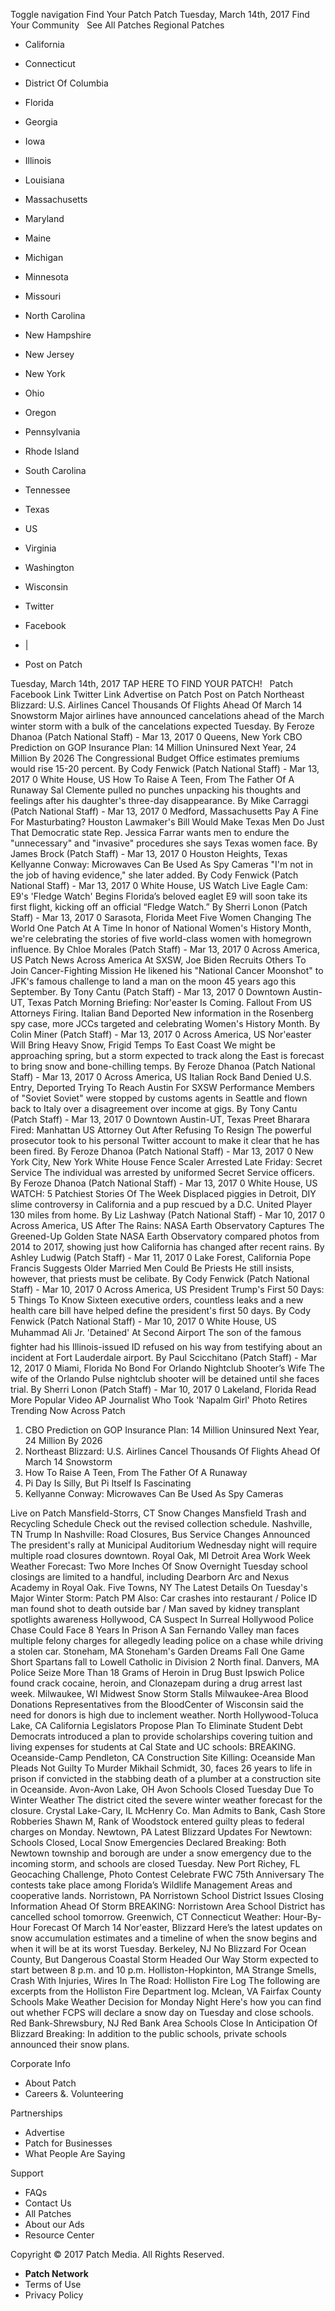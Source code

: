 Toggle navigation Find Your Patch Patch Tuesday, March 14th, 2017 Find Your Community   See All Patches Regional Patches

*   California
*   Connecticut
*   District Of Columbia
*   Florida
*   Georgia
*   Iowa
*   Illinois
*   Louisiana
*   Massachusetts
*   Maryland
*   Maine
*   Michigan
*   Minnesota
*   Missouri
*   North Carolina
*   New Hampshire
*   New Jersey
*   New York
*   Ohio
*   Oregon
*   Pennsylvania
*   Rhode Island
*   South Carolina
*   Tennessee
*   Texas
*   US
*   Virginia
*   Washington
*   Wisconsin

*   Twitter
*   Facebook
*   |
*   Post on Patch

Tuesday, March 14th, 2017 TAP HERE TO FIND YOUR PATCH!   Patch Facebook Link Twitter Link Advertise on Patch Post on Patch Northeast Blizzard: U.S. Airlines Cancel Thousands Of Flights Ahead Of March 14 Snowstorm Major airlines have announced cancelations ahead of the March winter storm with a bulk of the cancelations expected Tuesday. By Feroze Dhanoa (Patch National Staff) - Mar 13, 2017 0 Queens, New York CBO Prediction on GOP Insurance Plan: 14 Million Uninsured Next Year, 24 Million By 2026 The Congressional Budget Office estimates premiums would rise 15-20 percent. By Cody Fenwick (Patch National Staff) - Mar 13, 2017 0 White House, US How To Raise A Teen, From The Father Of A Runaway Sal Clemente pulled no punches unpacking his thoughts and feelings after his daughter's three-day disappearance. By Mike Carraggi (Patch National Staff) - Mar 13, 2017 0 Medford, Massachusetts Pay A Fine For Masturbating? Houston Lawmaker's Bill Would Make Texas Men Do Just That Democratic state Rep. Jessica Farrar wants men to endure the "unnecessary" and "invasive" procedures she says Texas women face. By James Brock (Patch Staff) - Mar 13, 2017 0 Houston Heights, Texas Kellyanne Conway: Microwaves Can Be Used As Spy Cameras "I'm not in the job of having evidence," she later added. By Cody Fenwick (Patch National Staff) - Mar 13, 2017 0 White House, US Watch Live Eagle Cam: E9's 'Fledge Watch' Begins Florida’s beloved eaglet E9 will soon take its first flight, kicking off an official “Fledge Watch.” By Sherri Lonon (Patch Staff) - Mar 13, 2017 0 Sarasota, Florida Meet Five Women Changing The World One Patch At A Time In honor of National Women's History Month, we're celebrating the stories of five world-class women with homegrown influence. By Chloe Morales (Patch Staff) - Mar 13, 2017 0 Across America, US Patch News Across America At SXSW, Joe Biden Recruits Others To Join Cancer-Fighting Mission He likened his "National Cancer Moonshot" to JFK's famous challenge to land a man on the moon 45 years ago this September. By Tony Cantu (Patch Staff) - Mar 13, 2017 0 Downtown Austin-UT, Texas Patch Morning Briefing: Nor'easter Is Coming. Fallout From US Attorneys Firing. Italian Band Deported New information in the Rosenberg spy case, more JCCs targeted and celebrating Women's History Month. By Colin Miner (Patch Staff) - Mar 13, 2017 0 Across America, US Nor'easter Will Bring Heavy Snow, Frigid Temps To East Coast We might be approaching spring, but a storm expected to track along the East is forecast to bring snow and bone-chilling temps. By Feroze Dhanoa (Patch National Staff) - Mar 13, 2017 0 Across America, US Italian Rock Band Denied U.S. Entry, Deported Trying To Reach Austin For SXSW Performance Members of "Soviet Soviet" were stopped by customs agents in Seattle and flown back to Italy over a disagreement over income at gigs. By Tony Cantu (Patch Staff) - Mar 13, 2017 0 Downtown Austin-UT, Texas Preet Bharara Fired: Manhattan US Attorney Out After Refusing To Resign The powerful prosecutor took to his personal Twitter account to make it clear that he has been fired. By Feroze Dhanoa (Patch National Staff) - Mar 13, 2017 0 New York City, New York White House Fence Scaler Arrested Late Friday: Secret Service The individual was arrested by uniformed Secret Service officers. By Feroze Dhanoa (Patch National Staff) - Mar 13, 2017 0 White House, US WATCH: 5 Patchiest Stories Of The Week Displaced piggies in Detroit, DIY slime controversy in California and a pup rescued by a D.C. United Player 130 miles from home. By Liz Lashway (Patch National Staff) - Mar 10, 2017 0 Across America, US After The Rains: NASA Earth Observatory Captures The Greened-Up Golden State NASA Earth Observatory compared photos from 2014 to 2017, showing just how California has changed after recent rains. By Ashley Ludwig (Patch Staff) - Mar 11, 2017 0 Lake Forest, California Pope Francis Suggests Older Married Men Could Be Priests He still insists, however, that priests must be celibate. By Cody Fenwick (Patch National Staff) - Mar 10, 2017 0 Across America, US President Trump's First 50 Days: 5 Things To Know Sixteen executive orders, countless leaks and a new health care bill have helped define the president's first 50 days. By Cody Fenwick (Patch National Staff) - Mar 10, 2017 0 White House, US Muhammad Ali​ Jr. 'Detained' At Second Airport The son of the famous fighter had his Illinois-issued ID refused on his way from testifying about an incident at Fort Lauderdale airport. By Paul Scicchitano (Patch Staff) - Mar 12, 2017 0 Miami, Florida No Bond For Orlando Nightclub Shooter’s Wife The wife of the Orlando Pulse nightclub shooter will be detained until she faces trial. By Sherri Lonon (Patch Staff) - Mar 10, 2017 0 Lakeland, Florida Read More Popular Video AP Journalist Who Took 'Napalm Girl' Photo Retires Trending Now Across Patch

1.  CBO Prediction on GOP Insurance Plan: 14 Million Uninsured Next Year, 24 Million By 2026
2.  Northeast Blizzard: U.S. Airlines Cancel Thousands Of Flights Ahead Of March 14 Snowstorm
3.  How To Raise A Teen, From The Father Of A Runaway
4.  Pi Day Is Silly, But Pi Itself Is Fascinating
5.  Kellyanne Conway: Microwaves Can Be Used As Spy Cameras

Live on Patch Mansfield-Storrs, CT Snow Changes Mansfield Trash and Recycling Schedule Check out the revised collection schedule. Nashville, TN Trump In Nashville: Road Closures, Bus Service Changes Announced The president's rally at Municipal Auditorium Wednesday night will require multiple road closures downtown. Royal Oak, MI Detroit Area Work Week Weather Forecast: Two More Inches Of Snow Overnight Tuesday school closings are limited to a handful, including Dearborn Arc and Nexus Academy in Royal Oak. Five Towns, NY The Latest Details On Tuesday's Major Winter Storm: Patch PM Also: Car crashes into restaurant / Police ID man found shot to death outside bar / Man saved by kidney transplant spotlights awareness​ Hollywood, CA Suspect In Surreal Hollywood Police Chase Could Face 8 Years In Prison A San Fernando Valley man faces multiple felony charges for allegedly leading police on a chase while driving a stolen car. Stoneham, MA Stoneham's Garden Dreams Fall One Game Short Spartans fall to Lowell Catholic in Division 2 North final. Danvers, MA Police Seize More Than 18 Grams of Heroin in Drug Bust Ipswich Police found crack cocaine, heroin, and Clonazepam during a drug arrest last week. Milwaukee, WI Midwest Snow Storm Stalls Milwaukee-Area Blood Donations Representatives from the BloodCenter of Wisconsin said the need for donors is high due to inclement weather. North Hollywood-Toluca Lake, CA California Legislators Propose Plan To Eliminate Student Debt Democrats introduced a plan to provide scholarships covering tuition and living expenses for students at Cal State and UC schools: BREAKING. Oceanside-Camp Pendleton, CA Construction Site Killing: Oceanside Man Pleads Not Guilty To Murder Mikhail Schmidt, 30, faces 26 years to life in prison if convicted in the stabbing death of a plumber at a construction site in Oceanside. Avon-Avon Lake, OH Avon Schools Closed Tuesday Due To Winter Weather The district cited the severe winter weather forecast for the closure. Crystal Lake-Cary, IL McHenry Co. Man Admits to Bank, Cash Store Robberies Shawn M, Rank of Woodstock entered guilty pleas to federal charges on Monday. Newtown, PA Latest Blizzard Updates For Newtown: Schools Closed, Local Snow Emergencies Declared Breaking: Both Newtown township and borough are under a snow emergency due to the incoming storm, and schools are closed Tuesday. New Port Richey, FL Geocaching Challenge, Photo Contest Celebrate FWC 75th Anniversary The contests take place among Florida’s Wildlife Management Areas and cooperative lands. Norristown, PA Norristown School District Issues Closing Information Ahead Of Storm BREAKING: Norristown Area School District has cancelled school tomorrow. Greenwich, CT Connecticut Weather: Hour-By-Hour Forecast Of March 14 Nor'easter, Blizzard Here’s the latest updates on snow accumulation estimates and a timeline of when the snow begins and when it will be at its worst Tuesday. Berkeley, NJ No Blizzard For Ocean County, But Dangerous Coastal Storm Headed Our Way Storm expected to start between 8 p.m. and 10 p.m. Holliston-Hopkinton, MA Strange Smells, Crash With Injuries, Wires In The Road: Holliston Fire Log The following are excerpts from the Holliston Fire Department log. Mclean, VA Fairfax County Schools Make Weather Decision for Monday Night Here's how you can find out whether FCPS will declare a snow day on Tuesday and close schools. Red Bank-Shrewsbury, NJ Red Bank Area Schools Close In Anticipation Of Blizzard Breaking: In addition to the public schools, private schools announced their snow plans.

Corporate Info

*   About Patch
*   Careers &. Volunteering

Partnerships

*   Advertise
*   Patch for Businesses
*   What People Are Saying

Support

*   FAQs
*   Contact Us
*   All Patches
*   About our Ads
*   Resource Center

Copyright © 2017 Patch Media. All Rights Reserved.

*   **Patch Network**
*   Terms of Use
*   Privacy Policy